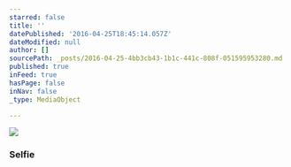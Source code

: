 ```yaml
---
starred: false
title: ''
datePublished: '2016-04-25T18:45:14.057Z'
dateModified: null
author: []
sourcePath: _posts/2016-04-25-4bb3cb43-1b1c-441c-808f-051595953280.md
published: true
inFeed: true
hasPage: false
inNav: false
_type: MediaObject

---
```

![](https://the-grid-user-content.s3-us-west-2.amazonaws.com/2ccdd55b-754a-458e-bac8-fd1ccb609798.jpg)

### Selfie